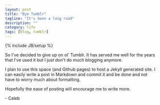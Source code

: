 ```yaml
---
layout: post
title: "Bye Tumblr"
tagline: "It's been a long road"
description: ""
category: life
tags: [blog, tumblr]
---
```

{% include JB/setup %}

So I've decided to give up on ol' Tumblr.  It has served me well for the years that I've used it but I just don't do much blogging anymore. 

I plan to use this space (and Github pages) to host a Jekyll generated site.  I can easily write a post in Markdown and commit it and be done and not have to worry much about formatting.

Hopefully the ease of posting will encourage me to write more.

\- Caleb